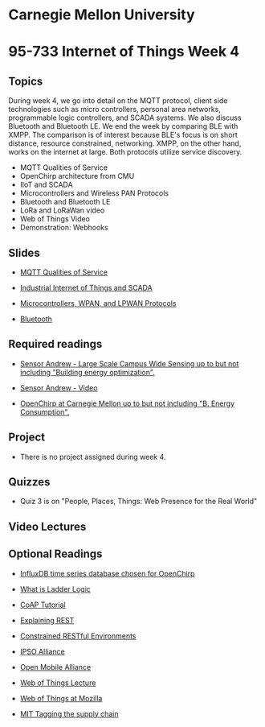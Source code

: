 # Carnegie Mellon University

# 95-733 Internet of Things Week 4

## Topics

During week 4, we go into detail on the MQTT protocol, client side technologies such as micro controllers, personal area networks, programmable logic controllers, and SCADA systems. We also discuss Bluetooth
and Bluetooth LE. We end the week by comparing BLE with XMPP. The comparison is of interest because
BLE's focus is on short distance, resource constrained, networking. XMPP, on the other hand, works
on the internet at large. Both protocols utilize service discovery.


+ MQTT Qualities of Service
+ OpenChirp architecture from CMU
+ IIoT and SCADA
+ Microcontrollers and Wireless PAN Protocols
+ Bluetooth and Bluetooth LE
+ LoRa and LoRaWan video  
+ Web of Things Video
+ Demonstration: Webhooks

## Slides

+ [MQTT Qualities of Service](https://www.andrew.cmu.edu/user/mm6/95-733/PowerPoint/04_MQTT_QualitiesOfService.pdf)

+ [Industrial Internet of Things and SCADA](https://www.andrew.cmu.edu/user/mm6/95-733/PowerPoint/04_SCADA.pdf)


+ [Microcontrollers, WPAN, and LPWAN Protocols](https://www.andrew.cmu.edu/user/mm6/95-733/PowerPoint/04_Microcontrollers.pdf)

+ [Bluetooth](https://www.andrew.cmu.edu/user/mm6/95-733/PowerPoint/04_Bluetooth.pdf)


## Required readings

+ [Sensor Andrew - Large Scale Campus Wide Sensing up to but not including "Building energy optimization".](https://users.ece.cmu.edu/~agr/resources/publications/ibm-sensor-andrew-11.pdf)

+ [Sensor Andrew - Video](https://vimeo.com/9079961)

+ [OpenChirp at Carnegie Mellon up to but not including "B. Energy Consumption".](https://users.ece.cmu.edu/~agr/resources/publications/openchirp-smart-edge-17.pdf)

## Project

+ There is no project assigned during week 4.

## Quizzes

+ Quiz 3 is on "People, Places, Things: Web Presence for the Real World"

## Video Lectures

<!--
+ [14_Lecture4](https://heinzcollege.mediasite.com/Mediasite/Play/478ea5a5f97242c08b26c874cedd44c31d)
+ [15_Lecture4](https://heinzcollege.mediasite.com/Mediasite/Play/ad477960aa83498ba3cb057b03a48afb1d)
-->

## Optional Readings

+ [InfluxDB time series database chosen for OpenChirp](https://www.influxdata.com/time-series-database/)

+ [What is Ladder Logic](https://www.youtube.com/watch?v=qaI48NCUvkA)

+ [CoAP Tutorial](https://www.youtube.com/watch?v=4bSr5x5gKvA)

+ [Explaining REST](http://www.looah.com/source/view/2284)

+ [Constrained RESTful Environments](https://datatracker.ietf.org/wg/core/charter/)

+ [IPSO Alliance](https://www.ipso-alliance.org/)

+ [Open Mobile Alliance](http://openmobilealliance.org/iot)

+ [Web of Things Lecture](https://www.youtube.com/watch?v=xgkglOZiF9M)

+ [Web of Things at Mozilla](https://iot.mozilla.org/)

+ [MIT Tagging the supply chain](http://news.mit.edu/2020/cryptographic-tag-supply-chain-0220)
